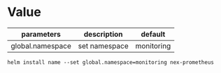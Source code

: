 # Value

| parameters | description | default |
| --- | ---- | --- | 
| global.namespace | set namespace | monitoring | 


```
helm install name --set global.namespace=monitoring nex-prometheus
``` 
